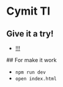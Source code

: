 # Cymit TI

## Give it a try!
  - [!!!](...)

## For make it work
  - `npm run dev`
  - `open index.html`